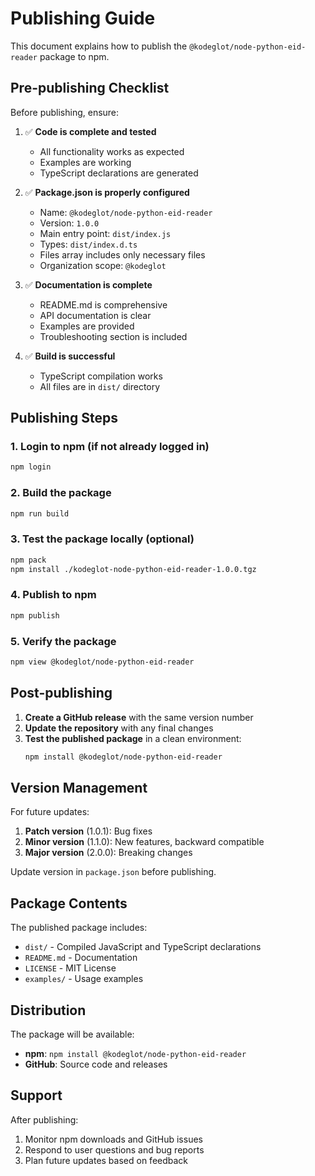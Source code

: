# Publishing Guide

This document explains how to publish the `@kodeglot/node-python-eid-reader` package to npm.

## Pre-publishing Checklist

Before publishing, ensure:

1. ✅ **Code is complete and tested**
   - All functionality works as expected
   - Examples are working
   - TypeScript declarations are generated

2. ✅ **Package.json is properly configured**
   - Name: `@kodeglot/node-python-eid-reader`
   - Version: `1.0.0`
   - Main entry point: `dist/index.js`
   - Types: `dist/index.d.ts`
   - Files array includes only necessary files
   - Organization scope: `@kodeglot`

3. ✅ **Documentation is complete**
   - README.md is comprehensive
   - API documentation is clear
   - Examples are provided
   - Troubleshooting section is included

4. ✅ **Build is successful**
   - TypeScript compilation works
   - All files are in `dist/` directory

## Publishing Steps

### 1. Login to npm (if not already logged in)
```bash
npm login
```

### 2. Build the package
```bash
npm run build
```

### 3. Test the package locally (optional)
```bash
npm pack
npm install ./kodeglot-node-python-eid-reader-1.0.0.tgz
```

### 4. Publish to npm
```bash
npm publish
```

### 5. Verify the package
```bash
npm view @kodeglot/node-python-eid-reader
```

## Post-publishing

1. **Create a GitHub release** with the same version number
2. **Update the repository** with any final changes
3. **Test the published package** in a clean environment:
   ```bash
   npm install @kodeglot/node-python-eid-reader
   ```

## Version Management

For future updates:

1. **Patch version** (1.0.1): Bug fixes
2. **Minor version** (1.1.0): New features, backward compatible
3. **Major version** (2.0.0): Breaking changes

Update version in `package.json` before publishing.

## Package Contents

The published package includes:
- `dist/` - Compiled JavaScript and TypeScript declarations
- `README.md` - Documentation
- `LICENSE` - MIT License
- `examples/` - Usage examples

## Distribution

The package will be available:
- **npm**: `npm install @kodeglot/node-python-eid-reader`
- **GitHub**: Source code and releases

## Support

After publishing:
1. Monitor npm downloads and GitHub issues
2. Respond to user questions and bug reports
3. Plan future updates based on feedback 